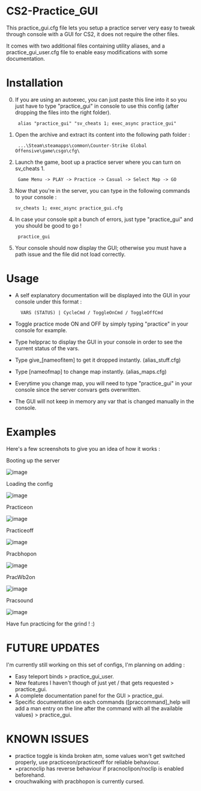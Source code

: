 # CS2-Practice_GUI
This practice_gui.cfg file lets you setup a practice server very easy to tweak through console with a GUI for CS2, it does not require the other files.

It comes with two additional files containing utility aliases, and a practice_gui_user.cfg file to enable easy modifications with some documentation.

# Installation
0. If you are using an autoexec, you can just paste this line into it so you just have to type "practice_gui" in console to use this config (after dropping the files into the right folder).

        alias "practice_gui" "sv_cheats 1; exec_async practice_gui"


1. Open the archive and extract its content into the following path folder :

        ...\Steam\steamapps\common\Counter-Strike Global Offensive\game\csgo\cfg\

2. Launch the game, boot up a practice server where you can turn on sv_cheats 1.

        Game Menu -> PLAY -> Practice -> Casual -> Select Map -> GO

3.  Now that you're in the server, you can type in the following commands to your console :

        sv_cheats 1; exec_async practice_gui.cfg

4. In case your console spit a bunch of errors, just type "practice_gui" and you should be good to go !

        practice_gui

5. Your console should now display the GUI; otherwise you must have a path issue and the file did not load correctly.



# Usage
- A self explanatory documentation will be displayed into the GUI in your console under this format :
  
        VARS (STATUS) | CycleCmd / ToggleOnCmd / ToggleOffCmd

- Toggle practice mode ON and OFF by simply typing "practice" in your console for example.

- Type helpprac to display the GUI in your console in order to see the current status of the vars.

- Type give_[nameofitem] to get it dropped instantly. (alias_stuff.cfg)
- Type [nameofmap] to change map instantly. (alias_maps.cfg)

- Everytime you change map, you will need to type "practice_gui" in your console since the server convars gets overwritten.
- The GUI will not keep in memory any var that is changed manually in the console.

# Examples
Here's a few screenshots to give you an idea of how it works :

Booting up the server

![image](https://github.com/sneakybikimeh/CS2-Practice_GUI/assets/151694137/f9fa6812-6a92-499e-b64c-d136feebe905)

Loading the config

![image](https://github.com/sneakybikimeh/CS2-Practice_GUI/assets/151694137/361ab487-9ff1-427c-b648-8c9c422c9681)

Practiceon

![image](https://github.com/sneakybikimeh/CS2-Practice_GUI/assets/151694137/3422238f-e3d3-4362-a0f5-5201796c084e)

Practiceoff

![image](https://github.com/sneakybikimeh/CS2-Practice_GUI/assets/151694137/3fdd3b6b-be07-4960-a942-97408763e3d6)

Pracbhopon

![image](https://github.com/sneakybikimeh/CS2-Practice_GUI/assets/151694137/3cc19b99-de9e-4e5d-a2bd-13f10f8b878b)

PracWb2on

![image](https://github.com/sneakybikimeh/CS2-Practice_GUI/assets/151694137/60056e53-fee8-4ef6-930a-53ce2fa193ef)

Pracsound

![image](https://github.com/sneakybikimeh/CS2-Practice_GUI/assets/151694137/9f5af7e8-1b65-4b9d-a021-88635dbc6d51)


Have fun practicing for the grind ! :)



# FUTURE UPDATES
I'm currently still working on this set of configs, I'm planning on adding :
- Easy teleport binds > practice_gui_user.
- New features I haven't though of just yet / that gets requested > practice_gui.
- A complete documentation panel for the GUI > practice_gui.
- Specific documentation on each commands ([praccommand]_help will add a man entry on the line after the command with all the available values) > practice_gui.

# KNOWN ISSUES
- practice toggle is kinda broken atm, some values won't get switched properly, use practiceon/practiceoff for reliable behaviour.
- +pracnoclip has reverse behaviour if pracnoclipon/noclip is enabled beforehand.
- crouchwalking with pracbhopon is currently cursed.
